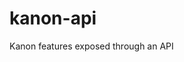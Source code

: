 # kanon-api

<a href="https://codecov.io/gh/legau/kanon-api/branch/master" src="https://codecov.io/gh/legau/kanon-api/branch/master/graph/badge.svg"></a>
<a href="https://github.com/legau/kanon-api/actions" src="https://github.com/legau/kanon-api/workflows/CI/badge.svg"></a>
<a href="https://www.python.org/downloads/release/python-392/" src="https://shields.io/badge/python-v3.9-blue"></a>
<a href="https://pypi.org/project/kanonpy/" src="https://img.shields.io/pypi/v/kanonpy?color=blue&label=kanon&logoColor=white"></a>

Kanon features exposed through an API
